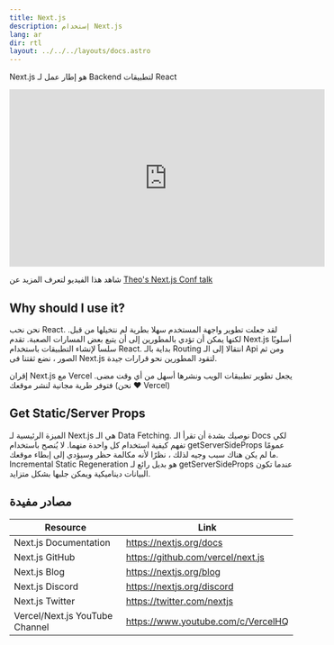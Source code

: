 ```yaml
---
title: Next.js
description: إستخدام Next.js
lang: ar
dir: rtl
layout: ../../../layouts/docs.astro
---
```


Next.js هو إطار عمل لـ Backend لتطبيقات React

<div class="embed">
<iframe width="560" height="315" src="https://www.youtube.com/embed/W4UhNo3HAMw" title="Next.js is a backend framework" frameborder="0" allow="accelerometer; autoplay; clipboard-write; encrypted-media; gyroscope; picture-in-picture" allowfullscreen></iframe>
</div>

شاهد هذا الفيديو لتعرف المزيد عن [Theo's Next.js Conf talk](https://www.youtube.com/watch?v=W4UhNo3HAMw)

## Why should I use it?

نحن نحب React. لقد جعلت تطوير واجهة المستخدم سهلا بطرية لم نتخيلها من قبل. لكنها يمكن أن تؤدي بالمطورين إلى أن يتبع بعض المسارات الصعبة. تقدم Next.js أسلوبًا سلساََ لإنشاء التطبيقات باستخدام React. بداية بالـ Routing انتقالا إلى الـ Api ومن ثم الصور ، نضع ثقتنا فى Next.js لتقود المطورين نحو قرارات جيدة.

إقران Next.js مع Vercel يجعل تطوير تطبيقات الويب ونشرها أسهل من أي وقت مضى. فتوفر طرية مجانية لنشر موقعك (نحن ❤️ Vercel)

## Get Static/Server Props

الميزة الرئيسية لـ Next.js هي الـ Data Fetching. نوصيك بشدة أن تقرأ الـ Docs لكي تفهم كيفية استخدام كل واحدة منهما. لا يُنصح باستخدام getServerSideProps عمومًا ما لم يكن هناك سبب وجيه لذلك ، نظرًا لأنه مكالمة حظر وسيؤدي إلى إبطاء موقعك. Incremental Static Regeneration هو بديل رائع لـ getServerSideProps عندما تكون البيانات ديناميكية ويمكن جلبها بشكل متزايد.

## مصادر مفيدة

| Resource                       | Link                               |
| ------------------------------ | ---------------------------------- |
| Next.js Documentation          | https://nextjs.org/docs            |
| Next.js GitHub                 | https://github.com/vercel/next.js  |
| Next.js Blog                   | https://nextjs.org/blog            |
| Next.js Discord                | https://nextjs.org/discord         |
| Next.js Twitter                | https://twitter.com/nextjs         |
| Vercel/Next.js YouTube Channel | https://www.youtube.com/c/VercelHQ |



